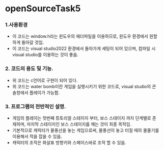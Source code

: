 # openSourceTask5

### 1.사용환경
* 이 코드는 window.h라는 윈도우의 헤더파일을 이용하므로, 윈도우 환경에서 원할하게 돌아갈 것임.
* 이 코드는 visual studio2022 환경에서 돌아가게 세팅이 되어 있으며, 컴파일 시 visual studio를 이용하는 것이 좋음.

### 2. 코드의 용도 및 기능.
*  위 코드는 c언어로 구현이 되어 있다.
*  위 코드는 water bomb이란 게임을 실행시키기 위한 코드로, visual studio의 콘솔창에서 플레이가 가능함.

### 3. 프로그램의 전반적인 설명.
*  게임의 플레이는 첫번째 튜토리얼 스테이지 부터, 보스 스테이지 까지 단계별로 존재하며, 마지막 스테이지인 보스 스테이지를 깨는 것이 최종 목적임.
*  기본적으로 캐릭터가 물풍선을 놓는 게임으로써, 물풍선이 놓고 터질 때의 물줄기를 이용해서 적을 잡을 수 있음.
*  캐릭터의 조작은 화살표 방향키와 스페이스바로 조작 할 수 있음. 
